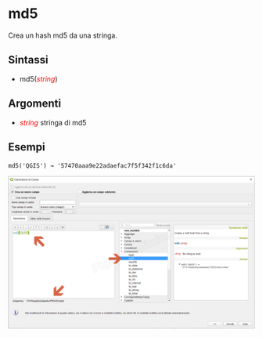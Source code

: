 # md5

Crea un hash md5 da una stringa.

## Sintassi

* md5(_<span style="color:red;">string</span>_)

## Argomenti

* _<span style="color:red;">string</span>_ stringa di md5

## Esempi
```
md5('QGIS') → '57470aaa9e22adaefac7f5f342f1c6da'
```

![](../../img/conversioni/md51.png)
